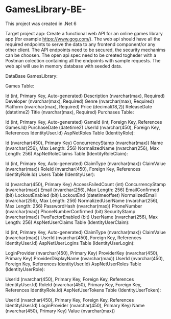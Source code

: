 # GamesLibrary-BE-
This project was created in .Net 6

Target project app:
Create a functional web API for an online games library app (for example https://www.gog.com/).
The web api should have all the required endpoints to serve the data to any frontend component/or any other client.
The API endpoints need to be secured, the security mechanims can be choosen.
The open api spec need to be created togheder with a Postman colection containing all the endpoints with sample requests.
The web api will use in memory database with seeded data.

DataBase GamesLibrary:

Games Table:

Id (int, Primary Key, Auto-generated)
Description (nvarchar(max), Required)
Developer (nvarchar(max), Required)
Genre (nvarchar(max), Required)
Platform (nvarchar(max), Required)
Price (decimal(18,2))
ReleaseDate (datetime2)
Title (nvarchar(max), Required)
Purchases Table:

Id (int, Primary Key, Auto-generated)
GameId (int, Foreign Key, References Games.Id)
PurchaseDate (datetime2)
UserId (nvarchar(450), Foreign Key, References IdentityUser.Id)
AspNetRoles Table (IdentityRole):

Id (nvarchar(450), Primary Key)
ConcurrencyStamp (nvarchar(max))
Name (nvarchar(256), Max Length: 256)
NormalizedName (nvarchar(256), Max Length: 256)
AspNetRoleClaims Table (IdentityRoleClaim<string>):

Id (int, Primary Key, Auto-generated)
ClaimType (nvarchar(max))
ClaimValue (nvarchar(max))
RoleId (nvarchar(450), Foreign Key, References IdentityRole.Id)
Users Table (IdentityUser):

Id (nvarchar(450), Primary Key)
AccessFailedCount (int)
ConcurrencyStamp (nvarchar(max))
Email (nvarchar(256), Max Length: 256)
EmailConfirmed (bit)
LockoutEnabled (bit)
LockoutEnd (datetimeoffset)
NormalizedEmail (nvarchar(256), Max Length: 256)
NormalizedUserName (nvarchar(256), Max Length: 256)
PasswordHash (nvarchar(max))
PhoneNumber (nvarchar(max))
PhoneNumberConfirmed (bit)
SecurityStamp (nvarchar(max))
TwoFactorEnabled (bit)
UserName (nvarchar(256), Max Length: 256)
AspNetUserClaims Table (IdentityUserClaim<string>):

Id (int, Primary Key, Auto-generated)
ClaimType (nvarchar(max))
ClaimValue (nvarchar(max))
UserId (nvarchar(450), Foreign Key, References IdentityUser.Id)
AspNetUserLogins Table (IdentityUserLogin<string>):

LoginProvider (nvarchar(450), Primary Key)
ProviderKey (nvarchar(450), Primary Key)
ProviderDisplayName (nvarchar(max))
UserId (nvarchar(450), Foreign Key, References IdentityUser.Id)
AspNetUserRoles Table (IdentityUserRole<string>):

UserId (nvarchar(450), Primary Key, Foreign Key, References IdentityUser.Id)
RoleId (nvarchar(450), Primary Key, Foreign Key, References IdentityRole.Id)
AspNetUserTokens Table (IdentityUserToken<string>):

UserId (nvarchar(450), Primary Key, Foreign Key, References IdentityUser.Id)
LoginProvider (nvarchar(450), Primary Key)
Name (nvarchar(450), Primary Key)
Value (nvarchar(max))
